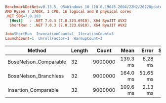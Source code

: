 ``` ini

BenchmarkDotNet=v0.13.5, OS=Windows 10 (10.0.19045.2604/22H2/2022Update)
AMD Ryzen 7 3700X, 1 CPU, 16 logical and 8 physical cores
.NET SDK=7.0.103
  [Host]   : .NET 7.0.3 (7.0.323.6910), X64 RyuJIT AVX2
  ShortRun : .NET 7.0.3 (7.0.323.6910), X64 RyuJIT AVX2

Job=ShortRun  InvocationCount=1  IterationCount=3  
LaunchCount=1  UnrollFactor=1  WarmupCount=3  

```
|                Method | Length |   Count |     Mean |    Error |  StdDev |
|---------------------- |------- |-------- |---------:|---------:|--------:|
| BoseNelson_Comparable |     32 | 9000000 | 139.3 ms |  6.28 ms | 0.34 ms |
| BoseNelson_Branchless |     32 | 9000000 | 164.0 ms | 51.65 ms | 2.83 ms |
|  Insertion_Comparable |     32 | 9000000 | 109.6 ms |  2.13 ms | 0.12 ms |
